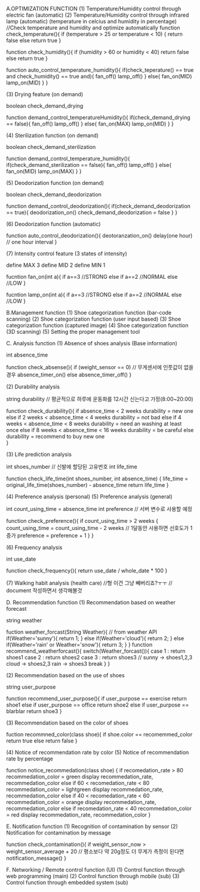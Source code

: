 A.OPTIMIZATION FUNCTION
(1) Temperature/Humidity control through electric fan (automatic)
(2) Temperature/Humidity control through infrared lamp (automatic)
(temperature in celcius and humidity in percentage)
//Check temperature and humidity and optimize automatically
function check_temperature(){
	if (temperature > 25 or temperature < 10) {
		return false
	else
		return true
}

function check_humidity(){
	if (humidity > 60 or humidity < 40) 
		return false
	else
		return true
}

function auto_control_temperature_humidity(){
	if(check_teperature() == true and check_humidity() == true and){
		fan_off()
		lamp_off()
	}
	else{
		fan_on(MID)
		lamp_on(MID)
	}
}

(3) Drying feature (on demand)

boolean check_demand_drying

function demand_control_temperatureHumidity(){
	if(check_demand_drying == false){
		fan_off()
		lamp_off()
	}
	else{
		fan_on(MAX)
		lamp_on(MID)
	}
}

(4) Sterilization function (on demand)

boolean check_demand_sterilization

function demand_control_temperature_humidity(){
	if(check_demand_sterilization == false){
		fan_off()
		lamp_off()
	}
	else{
		fan_on(MID)
		lamp_on(MAX)
	}
}

(5) Deodorization function (on demand)

boolean check_demand_deodorization

function demand_control_deodorization(){
	if(check_demand_deodorization == true){
		deodorization_on()
		check_demand_deodorization = false
	}
}

(6) Deodorization function (automatic)

function auto_control_deodorization(){
	deotoranzation_on()
	delay(one hour) // one hour interval
}

(7) Intensity control feature (3 states of intensity)

define MAX 3
define MID 2
define MIN 1

fucntion fan_on(int a){
	if a==3
		//STRONG
	else if a==2
		//NORMAL
	else
		//LOW
}

fucntion lamp_on(int a){
	if a==3
		//STRONG
	else if a==2
		//NORMAL
	else
		//LOW
}

B.Management function 
(1)	 Shoe categorization function (bar-code scanning)
(2)	 Shoe categorization function (user input based)
(3)	 Shoe categorization function (captured image)
(4)	 Shoe categorization function (3D scanning)
(5)	 Setting the proper management tool

C.	Analysis function
(1)	 Absence of shoes analysis (Base information)

int absence_time

function check_absense(){
	if (weight_sensor == 0) // 무게센서에 인풋값이 없을 경우
		absence_timer_on()
	else
		absence_timer_off()
}

(2)	 Durability analysis

string durability // 평균적으로 하루에 운동화를 12시간 신는다고 가정(8:00~20:00)

function check_durability(){
	if absence_time < 2 weeks 
		durability = new one
	else if 2 weeks < absence_time < 4 weeks
		durability = not bad
	else if 4 weeks < absence_time < 8 weeks
		durability = need an washing at least once
	else if 8 weeks < absence_time < 16 weeks
		durability = be careful
	else
		durability = recommend to buy new one	
}

(3)	 Life prediction analysis

int shoes_number // 신발에 할당된 고유번호
int life_time

function check_life_time(int shoes_number, int absence_time) {
	life_time = original_life_time(shoes_number) - absence_time
	return life_time
}

(4)	 Preference analysis (personal)
(5)	 Preference analysis (general)

int count_using_time = absence_time
int preference // 서버 변수로 사용할 예정

function check_preference(){
	if count_using_time > 2 weeks {
		count_using_time = count_using_time - 2 weeks // 1달동안 사용하면 선호도가 1증가
		preference = preference + 1 
	}
}

(6)	 Frequency analysis

int use_date

function check_frequency(){
		return use_date / whole_date * 100
}

(7)	 Walking habit analysis (health care)
//형 이건 그냥 빼버리죠?ㅜㅜ // document 작성하면서 생각해볼것 

D.	Recommendation function 
(1)	 Recommendation based on weather forecast 

string weather

fuction weather_forcast(String Weather){ // from weather API
	if(Weather='sunny'){
	return 1;
}
else if(Weather='cloud'){
	return 2;
}
else if(Weather='rain' or Weather='snow'){
	return 3;
}
}
function recommend_weatherforcast(){
	switch(Weather_forcast()){
	case 1 : return shoes1 
	case 2 : return shoes2 
	case 3 : return shoes3  // sunny -> shoes1,2,3  cloud -> shoes2,3  rain -> shoes3 
			break
	}
}

(2)	 Recommendation based on the use of shoes

string user_purpose

function recommend_user_purpose(){
	if user_purpose == exercise
		return shoe1
	else if user_purpose == office
		return shoe2
	else if user_purpose == blarblar
		return shoe3
} 

(3)	 Recommendation based on the color of shoes

fuction recommned_color(class shoe){
	if shoe.color == recomemmed_color
		return true
	else
		return false
}

(4)	 Notice of recommendation rate by color
(5)	 Notice of recommendation rate by percentage

function notice_recommedation(class shoe) {
	if recomedation_rate > 80
		recommedation_color = green
		display recommedation_rate, recommedation_color
	else if 60 < recomedation_rate < 80
		recommedation_color = lightgreen
		display recommedation_rate, recommedation_color
	else if 40 < recomedation_rate < 60
		recommedation_color = orange
		display recommedation_rate, recommedation_color
	else if recomedation_rate < 40
		recommedation_color = red
		display recommedation_rate, recommedation_color
}

E.	Notification function 
(1)	 Recognition of contamination by sensor
(2)	 Notification for contamination by message

function check_contamination(){
	if weight_sensor_now > weight_sensor_average + 20 // 평소보다 약 20g정도 더 무게가 측정이 된다면
		notification_message()
}

F.	Networking / Remote control function (UI)
(1)	 Control function through web programming (main)
(2)	 Control function through mobile (sub)
(3)	 Control function through embedded system (sub)
